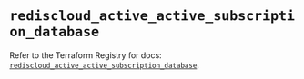 # `rediscloud_active_active_subscription_database`

Refer to the Terraform Registry for docs: [`rediscloud_active_active_subscription_database`](https://registry.terraform.io/providers/redislabs/rediscloud/2.7.0/docs/resources/active_active_subscription_database).
